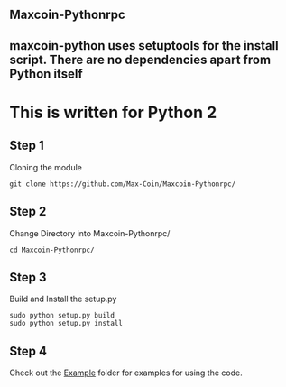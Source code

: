
## Maxcoin-Pythonrpc 

## maxcoin-python uses setuptools for the install script. There are no dependencies apart from Python itself

# This is written for Python 2

## Step 1

Cloning the module

```
git clone https://github.com/Max-Coin/Maxcoin-Pythonrpc/
```

## Step 2

Change Directory into Maxcoin-Pythonrpc/

```
cd Maxcoin-Pythonrpc/
```

## Step 3

Build and Install the setup.py

```
sudo python setup.py build
sudo python setup.py install
```

## Step 4

Check out the [Example](https://github.com/Max-Coin/Maxcoin-Pythonrpc/tree/master/Examples) folder for examples for using the code.




